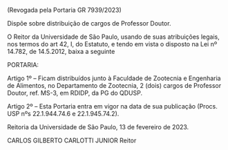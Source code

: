(Revogada pela Portaria GR 7939/2023)

Dispõe sobre distribuição de cargos de Professor Doutor.

O Reitor da Universidade de São Paulo, usando de suas atribuições legais, nos termos do art 42, I, do Estatuto, e tendo em vista o disposto na Lei nº 14.782, de 14.5.2012, baixa a seguinte

PORTARIA:

Artigo 1º – Ficam distribuídos junto à Faculdade de Zootecnia e Engenharia de Alimentos, no Departamento de Zootecnia, 2 (dois) cargos de Professor Doutor, ref. MS-3, em RDIDP, da PG do QDUSP.

Artigo 2º – Esta Portaria entra em vigor na data de sua publicação (Procs. USP nºs 22.1.944.74.6 e 22.1.945.74.2).

Reitoria da Universidade de São Paulo, 13 de fevereiro de 2023.

CARLOS GILBERTO CARLOTTI JUNIOR
Reitor